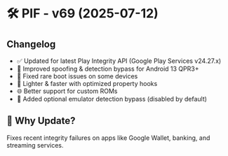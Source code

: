 # 🛠️ PIF - v69 (2025-07-12)

## Changelog

- ✅ Updated for latest Play Integrity API (Google Play Services v24.27.x)
- 🔐 Improved spoofing & detection bypass for Android 13 QPR3+
- 🧩 Fixed rare boot issues on some devices 
- 🚀 Lighter & faster with optimized property hooks
- 🌐 Better support for custom ROMs
- 🧪 Added optional emulator detection bypass (disabled by default)

## 🔄 Why Update?

Fixes recent integrity failures on apps like Google Wallet, banking, and streaming services.
